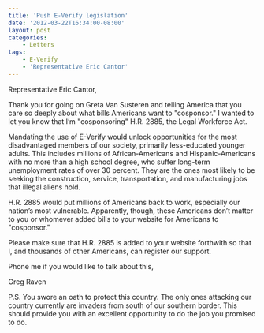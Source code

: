 ```yaml
---
title: 'Push E-Verify legislation'
date: '2012-03-22T16:34:00-08:00'
layout: post
categories:
    - Letters
tags:
    - E-Verify
    - 'Representative Eric Cantor'
---
```


Representative Eric Cantor,

Thank you for going on Greta Van Susteren and telling America that you care so deeply about what bills Americans want to "cosponsor." I wanted to let you know that I’m "cosponsoring" H.R. 2885, the Legal Workforce Act.  
  
Mandating the use of E-Verify would unlock opportunities for the most disadvantaged members of our society, primarily less-educated younger adults. This includes millions of African-Americans and Hispanic-Americans with no more than a high school degree, who suffer long-term unemployment rates of over 30 percent. They are the ones most likely to be seeking the construction, service, transportation, and manufacturing jobs that illegal aliens hold.

H.R. 2885 would put millions of Americans back to work, especially our nation’s most vulnerable. Apparently, though, these Americans don’t matter to you or whomever added bills to your website for Americans to "cosponsor."

Please make sure that H.R. 2885 is added to your website forthwith so that I, and thousands of other Americans, can register our support.

Phone me if you would like to talk about this,

Greg Raven

P.S. You swore an oath to protect this country. The only ones attacking our country currently are invaders from south of our southern border. This should provide you with an excellent opportunity to do the job you promised to do.